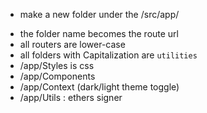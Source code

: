 * make a new folder under the /src/app/
- the folder name becomes the route url 
- all routers are lower-case 
- all folders with Capitalization are `utilities`
- /app/Styles is css
- /app/Components 
- /app/Context (dark/light theme toggle)
- /app/Utils : ethers signer